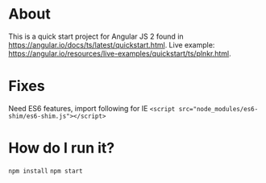 # About
This is a quick start project for Angular JS 2 found in https://angular.io/docs/ts/latest/quickstart.html.
Live example: https://angular.io/resources/live-examples/quickstart/ts/plnkr.html.

# Fixes
Need ES6 features, import following for IE
`<script src="node_modules/es6-shim/es6-shim.js"></script>`

# How do I run it?

`npm install`
`npm start`
